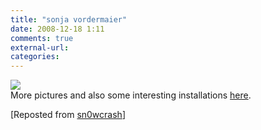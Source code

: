 ```yaml
---
title: "sonja vordermaier"
date: 2008-12-18 1:11
comments: true
external-url:
categories:
---
```

![][1]  
More pictures and also some interesting installations [here][2].

[Reposted from [sn0wcrash][3]]

  [1]: http://sn0wcrash.net/sklad-4-fotoZe/teefontaine_vordermaier.jpg
  [2]: http://www.lenabruening.de/index.php?menu=artists&art_id=14
  [3]: http://blog.sn0wcrash.net/post/9683449/sonja-vordermaier-tea-fontaine
